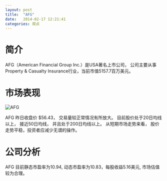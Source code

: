 ```yaml
---
layout: post
title:  "AFG"
date:   2014-02-17 12:21:41
categories: 观点
---
```


# 简介
AFG（American Financial Group Inc.）是USA著名上市公司，
公司主要从事Property & Casualty Insurance行业，当前市值5157.7百万美元。

# 市场表现

![AFG](http://finviz.com/chart.ashx?t=AFG&ty=c&ta=1&p=d&s=l)

AFG 昨日收盘价 $56.43，
交易量较正常情况有所放大。
目前股价处于20日均线以上，
接近50日均线，
并且处于200日均线以上。
从短期市场走势来看，
股价走势平稳，投资者应减少无谓的操作。

# 公司分析
AFG 目前静态市盈率为10.94, 动态市盈率为10.83，每股收益5.16美元,
市场估值较为合理。
